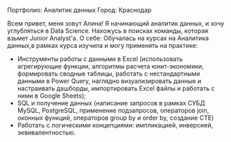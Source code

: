 Портфолио: Аналитик данных
Город: Краснодар

Всем привет, меня зовут Алина!
Я начинающий аналитик данных, и хочу углубляться в Data Science. Нахожусь в поисках команды, которая взьмет Junior Analyst'а.
О себе:
Обучалась на курсах на Аналитика данных,в рамках курса изучила и могу применять на практике:
- Инструменты работы с данными в Excel (использовать агрегирующие функции, алгоритмы расчета юнит-экономики, формировать сводные таблицы, работать c нестандартными данными в Power Query, наглядно визуализировать данные и настраивать дашборды, импортировать Excel файлы и работать с ними в Google Sheets);
- SQL и получение данных (написание запросов в рамках  СУБД MySQL, PostgreSQL, применение подзапросов, операторов join, оконных функций, операторов group by и order by, создание CTE)
-  Работать с логическими концепциями: импликацией, инверсией, эквивалентностью.

